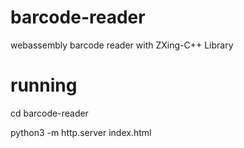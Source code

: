 # barcode-reader
webassembly barcode reader with ZXing-C++ Library

# running
cd barcode-reader

python3 -m http.server index.html
